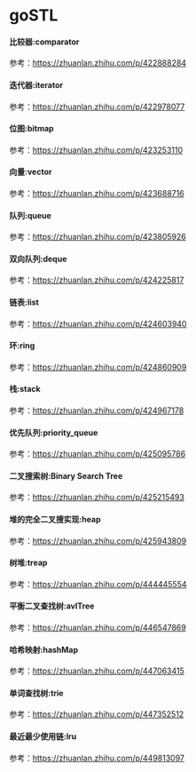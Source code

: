 # goSTL
#### 比较器:comparator
参考：https://zhuanlan.zhihu.com/p/422888284

#### 迭代器:iterator
参考：https://zhuanlan.zhihu.com/p/422978077

#### 位图:bitmap
参考：https://zhuanlan.zhihu.com/p/423253110

#### 向量:vector
参考：https://zhuanlan.zhihu.com/p/423688716

#### 队列:queue
参考：https://zhuanlan.zhihu.com/p/423805926

#### 双向队列:deque
参考：https://zhuanlan.zhihu.com/p/424225817

#### 链表:list
参考：https://zhuanlan.zhihu.com/p/424603940

#### 环:ring
参考：https://zhuanlan.zhihu.com/p/424860909

#### 栈:stack
参考：https://zhuanlan.zhihu.com/p/424967178

#### 优先队列:priority_queue
参考：https://zhuanlan.zhihu.com/p/425095786

#### 二叉搜索树:Binary Search Tree
参考：https://zhuanlan.zhihu.com/p/425215493

#### 堆的完全二叉搜实现:heap
参考：https://zhuanlan.zhihu.com/p/425943809

#### 树堆:treap
参考：https://zhuanlan.zhihu.com/p/444445554

#### 平衡二叉查找树:avlTree
参考：https://zhuanlan.zhihu.com/p/446547869

#### 哈希映射:hashMap
参考：https://zhuanlan.zhihu.com/p/447063415

#### 单词查找树:trie
参考：https://zhuanlan.zhihu.com/p/447352512

#### 最近最少使用链:lru
参考：https://zhuanlan.zhihu.com/p/449813097
